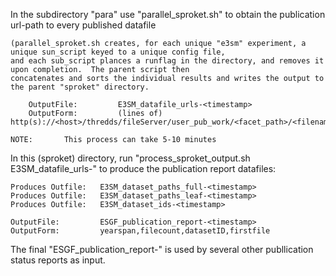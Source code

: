 
In the subdirectory "para" use "parallel_sproket.sh" to obtain the publication url-path to every published datafile

    (parallel_sproket.sh creates, for each unique "e3sm" experiment, a unique sun_script keyed to a unique config file,
    and each sub_script plances a runflag in the directory, and removes it upon completion.  The parent script then
    concatenates and sorts the individual results and writes the output to the parent "sproket" directory.

        OutputFile:         E3SM_datafile_urls-<timestamp>
        OutputForm:         (lines of) http(s)://<host>/thredds/fileServer/user_pub_work/<facet_path>/<filename>

    NOTE:       This process can take 5-10 minutes

In this (sproket) directory, run "process_sproket_output.sh E3SM_datafile_urls-<timestamp>" to produce the
publication report datafiles:

    Produces Outfile:   E3SM_dataset_paths_full-<timestamp>
    Produces Outfile:   E3SM_dataset_paths_leaf-<timestamp>
    Produces Outfile:   E3SM_dataset_ids-<timestamp>

    OutputFile:         ESGF_publication_report-<timestamp>
    OutputForm:         yearspan,filecount,datasetID,firstfile
    
The final "ESGF_publication_report-<timestamp>" is used by several other publlication status reports as input.



